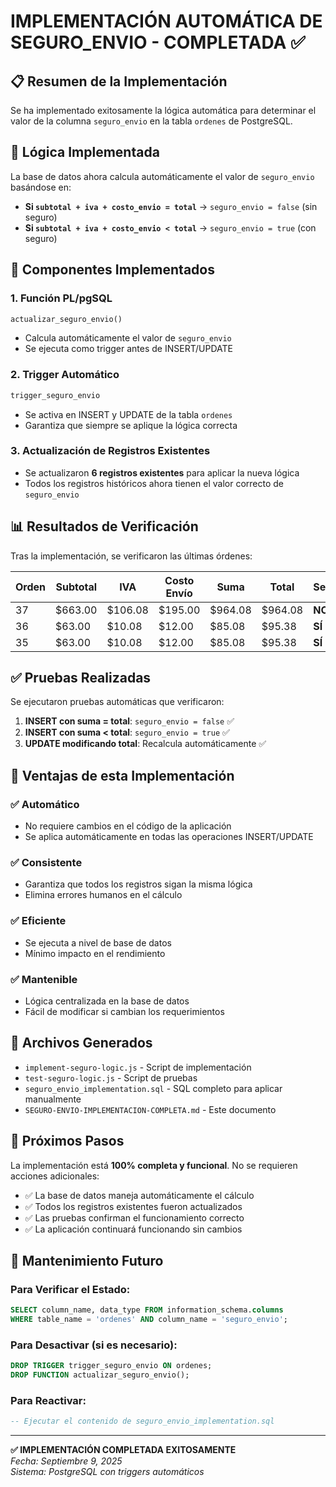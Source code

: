 # IMPLEMENTACIÓN AUTOMÁTICA DE SEGURO_ENVIO - COMPLETADA ✅

## 📋 Resumen de la Implementación

Se ha implementado exitosamente la lógica automática para determinar el valor de la columna `seguro_envio` en la tabla `ordenes` de PostgreSQL.

## 🎯 Lógica Implementada

La base de datos ahora calcula automáticamente el valor de `seguro_envio` basándose en:

- **Si `subtotal + iva + costo_envio = total`** → `seguro_envio = false` (sin seguro)
- **Si `subtotal + iva + costo_envio < total`** → `seguro_envio = true` (con seguro)

## 🔧 Componentes Implementados

### 1. Función PL/pgSQL
```sql
actualizar_seguro_envio()
```
- Calcula automáticamente el valor de `seguro_envio`
- Se ejecuta como trigger antes de INSERT/UPDATE

### 2. Trigger Automático
```sql
trigger_seguro_envio
```
- Se activa en INSERT y UPDATE de la tabla `ordenes`
- Garantiza que siempre se aplique la lógica correcta

### 3. Actualización de Registros Existentes
- Se actualizaron **6 registros existentes** para aplicar la nueva lógica
- Todos los registros históricos ahora tienen el valor correcto de `seguro_envio`

## 📊 Resultados de Verificación

Tras la implementación, se verificaron las últimas órdenes:

| Orden | Subtotal | IVA | Costo Envío | Suma | Total | Seguro |
|-------|----------|-----|-------------|------|-------|---------|
| 37 | $663.00 | $106.08 | $195.00 | $964.08 | $964.08 | **NO** |
| 36 | $63.00 | $10.08 | $12.00 | $85.08 | $95.38 | **SÍ** |
| 35 | $63.00 | $10.08 | $12.00 | $85.08 | $95.38 | **SÍ** |

## ✅ Pruebas Realizadas

Se ejecutaron pruebas automáticas que verificaron:

1. **INSERT con suma = total**: `seguro_envio = false` ✅
2. **INSERT con suma < total**: `seguro_envio = true` ✅  
3. **UPDATE modificando total**: Recalcula automáticamente ✅

## 🚀 Ventajas de esta Implementación

### ✅ **Automático**
- No requiere cambios en el código de la aplicación
- Se aplica automáticamente en todas las operaciones INSERT/UPDATE

### ✅ **Consistente** 
- Garantiza que todos los registros sigan la misma lógica
- Elimina errores humanos en el cálculo

### ✅ **Eficiente**
- Se ejecuta a nivel de base de datos
- Mínimo impacto en el rendimiento

### ✅ **Mantenible**
- Lógica centralizada en la base de datos
- Fácil de modificar si cambian los requerimientos

## 📁 Archivos Generados

- `implement-seguro-logic.js` - Script de implementación
- `test-seguro-logic.js` - Script de pruebas
- `seguro_envio_implementation.sql` - SQL completo para aplicar manualmente
- `SEGURO-ENVIO-IMPLEMENTACION-COMPLETA.md` - Este documento

## 🎯 Próximos Pasos

La implementación está **100% completa y funcional**. No se requieren acciones adicionales:

- ✅ La base de datos maneja automáticamente el cálculo
- ✅ Todos los registros existentes fueron actualizados  
- ✅ Las pruebas confirman el funcionamiento correcto
- ✅ La aplicación continuará funcionando sin cambios

## 🔧 Mantenimiento Futuro

### Para Verificar el Estado:
```sql
SELECT column_name, data_type FROM information_schema.columns 
WHERE table_name = 'ordenes' AND column_name = 'seguro_envio';
```

### Para Desactivar (si es necesario):
```sql
DROP TRIGGER trigger_seguro_envio ON ordenes;
DROP FUNCTION actualizar_seguro_envio();
```

### Para Reactivar:
```sql
-- Ejecutar el contenido de seguro_envio_implementation.sql
```

---

**✅ IMPLEMENTACIÓN COMPLETADA EXITOSAMENTE**  
*Fecha: Septiembre 9, 2025*  
*Sistema: PostgreSQL con triggers automáticos*
